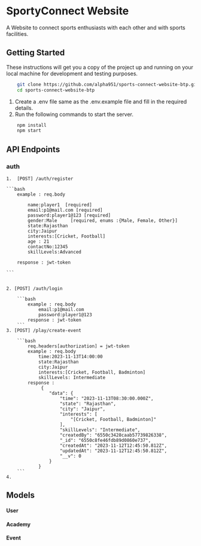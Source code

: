 # SportyConnect Website
A Website to connect sports enthusiasts with each other and with sports facilities.

## Getting Started
These instructions will get you a copy of the project up and running on your local machine for development and testing purposes.

```bash
    git clone https://github.com/alpha951/sports-connect-website-btp.git
    cd sports-connect-website-btp
```
1. Create a .env file same as the .env.example file and fill in the required details.
2. Run the following commands to start the server.
```bash
    npm install
    npm start
```

## API Endpoints

### auth

    1.  [POST] /auth/register

    ```bash
        example : req.body 

            name:player1  [required]
            email:p1@mail.com [required]
            password:player1@123 [required]
            gender:Male     [required, enums :{Male, Female, Other}]
            state:Rajasthan
            city:Jaipur
            interests:[Cricket, Football]
            age : 21
            contactNo:12345
            skillLevels:Advanced

        response : jwt-token

    ```


    2. [POST] /auth/login
    
        ```bash
            example : req.body 
                email:p1@mail.com
                password:player1@123
            response : jwt-token
        ```
    3. [POST] /play/create-event

        ```bash
            req.headers[authorization] = jwt-token
            example : req.body
                time:2023-11-13T14:00:00
                state:Rajasthan
                city:Jaipur
                interests:[Cricket, Football, Badminton]
                skillLevels: Intermediate
            response : 
                 {
                    "data": {
                        "time": "2023-11-13T08:30:00.000Z",
                        "state": "Rajasthan",
                        "city": "Jaipur",
                        "interests": [
                            "[Cricket, Football, Badminton]"
                        ],
                        "skillLevels": "Intermediate",
                        "createdBy": "6550c3428caab57739826338",
                        "_id": "6550c8fe46fdb89d0860e737",
                        "createdAt": "2023-11-12T12:45:50.812Z",
                        "updatedAt": "2023-11-12T12:45:50.812Z",
                        "__v": 0
                    }
                }
        ```
    4. 



## Models   

#### User 

#### Academy

#### Event